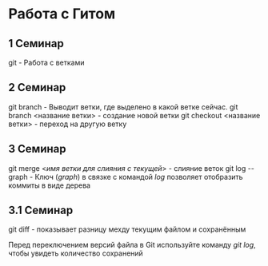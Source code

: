 # Работа с Гитом
## 1 Семинар

git - Работа с ветками

## 2 Семинар

git branch - Выводит ветки, где выделено в какой ветке сейчас.
git branch <название ветки> - создание новой ветки
git checkout <название ветки> - переход на другую ветку

## 3 Семинар

git merge <*имя ветки для слияния с текущей*> - слияние веток
git log --graph - Ключ (*graph*) в связке с командой *log* позволяет отобразить коммиты в виде дерева









## 3.1 Семинар

git diff - показывает разницу мехду текущим файлом и сохранённым

Перед переключением версий файла в Git используйте команду *git log*, чтобы увидеть количество сохранений




